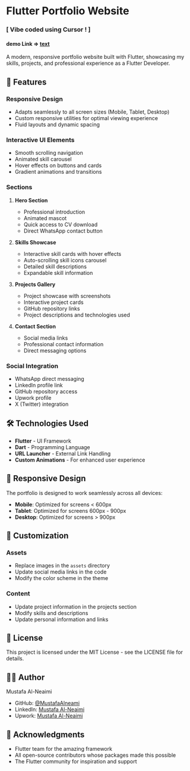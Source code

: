 # Flutter Portfolio Website
### [ Vibe coded using Cursor ! ]

#### demo Link => [text](https://mustafaalneami.github.io/web-portfolio/)
A modern, responsive portfolio website built with Flutter, showcasing my skills, projects, and professional experience as a Flutter Developer.

## 🌟 Features

### Responsive Design
- Adapts seamlessly to all screen sizes (Mobile, Tablet, Desktop)
- Custom responsive utilities for optimal viewing experience
- Fluid layouts and dynamic spacing

### Interactive UI Elements
- Smooth scrolling navigation
- Animated skill carousel
- Hover effects on buttons and cards
- Gradient animations and transitions

### Sections
1. **Hero Section**
   - Professional introduction
   - Animated mascot
   - Quick access to CV download
   - Direct WhatsApp contact button

2. **Skills Showcase**
   - Interactive skill cards with hover effects
   - Auto-scrolling skill icons carousel
   - Detailed skill descriptions
   - Expandable skill information

3. **Projects Gallery**
   - Project showcase with screenshots
   - Interactive project cards
   - GitHub repository links
   - Project descriptions and technologies used

4. **Contact Section**
   - Social media links
   - Professional contact information
   - Direct messaging options

### Social Integration
- WhatsApp direct messaging
- LinkedIn profile link
- GitHub repository access
- Upwork profile
- X (Twitter) integration

## 🛠️ Technologies Used

- **Flutter** - UI Framework
- **Dart** - Programming Language
- **URL Launcher** - External Link Handling
- **Custom Animations** - For enhanced user experience


## 📱 Responsive Design

The portfolio is designed to work seamlessly across all devices:
- **Mobile**: Optimized for screens < 600px
- **Tablet**: Optimized for screens 600px - 900px
- **Desktop**: Optimized for screens > 900px

## 🎨 Customization

### Assets
- Replace images in the `assets` directory
- Update social media links in the code
- Modify the color scheme in the theme

### Content
- Update project information in the projects section
- Modify skills and descriptions
- Update personal information and links


## 📄 License

This project is licensed under the MIT License - see the LICENSE file for details.

## 👨‍💻 Author

Mustafa Al-Neaimi
- GitHub: [@MustafaAlneami](https://github.com/MustafaAlneami)
- LinkedIn: [Mustafa Al-Neaimi](https://www.linkedin.com/in/mustafa-al-neaimi/)
- Upwork: [Mustafa Al-Neaimi](https://www.upwork.com/freelancers/~0141dd50bdd8185b62)

## 🙏 Acknowledgments

- Flutter team for the amazing framework
- All open-source contributors whose packages made this possible
- The Flutter community for inspiration and support
